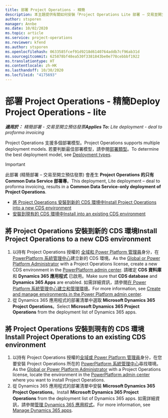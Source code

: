```yaml
---
title: 部署 Project Operations - 精簡
description: 本主題提供有關如何安裝「Project Operations Lite 部署 – 交易至開立預估發票」的資訊。
author: stsporen
manager: Annbe
ms.date: 10/02/2020
ms.topic: article
ms.service: project-operations
ms.reviewer: kfend
ms.author: stsporen
ms.openlocfilehash: 0633585fcef91d9218d6140764addb7cf96ab31d
ms.sourcegitcommit: 625878bf48ea530f3381843be0e778cebbbf1922
ms.translationtype: HT
ms.contentlocale: zh-HK
ms.lasthandoff: 10/30/2020
ms.locfileid: "4175693"
---
```

# <a name="deploy-project-operations---lite"></a><span data-ttu-id="fc445-103">部署 Project Operations - 精簡</span><span class="sxs-lookup"><span data-stu-id="fc445-103">Deploy Project Operations - lite</span></span>

<span data-ttu-id="fc445-104">_**適用於：** 精簡部署 - 交易至開立預估發票_</span><span class="sxs-lookup"><span data-stu-id="fc445-104">_**Applies To:** Lite deployment - deal to proforma invoicing_</span></span>

<span data-ttu-id="fc445-105">Project Operations 支援多個部署模型。</span><span class="sxs-lookup"><span data-stu-id="fc445-105">Project Operations supports multiple deployment models.</span></span> <span data-ttu-id="fc445-106">若要判斷最佳部署模型，請參閱[部署類型](determine-deployment-type.md)。</span><span class="sxs-lookup"><span data-stu-id="fc445-106">To determine the best deployment model, see [Deployment types](determine-deployment-type.md).</span></span>


> [!IMPORTANT]
> <span data-ttu-id="fc445-107">此部署 (精簡部署 – 交易至開立預估發票) 會產生 **Project Operations 的只有 Common Data Service 部署專**。</span><span class="sxs-lookup"><span data-stu-id="fc445-107">This deployment, Lite deployment – deal to proforma invoicing, results in a **Common Data Service-only deployment of Project Operations**.</span></span>

- [<span data-ttu-id="fc445-108">將 Project Operations 安裝到新的 CDS 環境中</span><span class="sxs-lookup"><span data-stu-id="fc445-108">Install Project Operations into a new CDS environment</span></span>](#new)
- [<span data-ttu-id="fc445-109">安裝到現有的 CDS 環境中</span><span class="sxs-lookup"><span data-stu-id="fc445-109">Install into an existing CDS environment</span></span>](#existing)



## <a name="install-project-operations-to-a-new-cds-environment"></a><a name="new"></a><span data-ttu-id="fc445-110">將 Project Operations 安裝到新的 CDS 環境</span><span class="sxs-lookup"><span data-stu-id="fc445-110">Install Project Operations to a new CDS environment</span></span>

1. <span data-ttu-id="fc445-111">以持有 Project Operations 授權的 [全域和 Power Platform 管理員](https://docs.microsoft.com/power-platform/admin/global-service-administrators-can-administer-without-license)身分，在 [PowerPlatform 系統管理中心](https://admin.powerplatform.com)建立新的 CDS 環境。</span><span class="sxs-lookup"><span data-stu-id="fc445-111">As the [Global or Power Platform Administrator](https://docs.microsoft.com/power-platform/admin/global-service-administrators-can-administer-without-license) with a Project Operations license, create a new CDS environment in the [PowerPlatform admin center](https://admin.powerplatform.com).</span></span> <span data-ttu-id="fc445-112">請確定 **CDS 資料庫** 和 **Dynamics 365 應用程式** 已啟用。</span><span class="sxs-lookup"><span data-stu-id="fc445-112">Make sure that **CDS database** and **Dynamics 365 Apps** are enabled.</span></span> <span data-ttu-id="fc445-113">如需詳細資訊，請參閱[在 Power Platform 系統管理中心建立和管理環境](https://docs.microsoft.com/power-platform/admin/create-environment#create-an-environment-in-the-power-platform-admin-center)。</span><span class="sxs-lookup"><span data-stu-id="fc445-113">For more information, see [Create and manage environments in the Power Platform admin center](https://docs.microsoft.com/power-platform/admin/create-environment#create-an-environment-in-the-power-platform-admin-center).</span></span>
2. <span data-ttu-id="fc445-114">從 Dynamics 365 應用程式的部署清單中選取 **Microsoft Dynamics 365 Project Operations**。</span><span class="sxs-lookup"><span data-stu-id="fc445-114">Select **Microsoft Dynamics 365 Project Operations** from the deployment list of Dynamics 365 apps.</span></span>


## <a name="install-project-operations-to-an-existing-cds-environment"></a><a name="existing"></a><span data-ttu-id="fc445-115">將 Project Operations 安裝到現有的 CDS 環境</span><span class="sxs-lookup"><span data-stu-id="fc445-115">Install Project Operations to an existing CDS environment</span></span>

1. <span data-ttu-id="fc445-116">以持有 Project Operations 授權的[全域或 Power Platform 管理員](https://docs.microsoft.com/power-platform/admin/global-service-administrators-can-administer-without-license)身分，在您要安裝 Project Operations 所在的 [PowerPlatform 系統管理中心](https://admin.powerplatform.com)尋找環境。</span><span class="sxs-lookup"><span data-stu-id="fc445-116">As the [Global or Power Platform Administrator](https://docs.microsoft.com/power-platform/admin/global-service-administrators-can-administer-without-license) with a Project Operations license, locate the environment in the [PowerPlatform admin center](https://admin.powerplatform.com) where you want to install Project Operations.</span></span>
2. <span data-ttu-id="fc445-117">從 Dynamics 365 應用程式的部署清單中安裝 **Microsoft Dynamics 365 Project Operations**。</span><span class="sxs-lookup"><span data-stu-id="fc445-117">Install **Microsoft Dynamics 365 Project Operations** from the deployment list of Dynamics 365 apps.</span></span> <span data-ttu-id="fc445-118">如需詳細資訊，請參閱[管理 Dynamics 365 應用程式](https://docs.microsoft.com/power-platform/admin/manage-apps)。</span><span class="sxs-lookup"><span data-stu-id="fc445-118">For more information, see [Manage Dynamics 365 apps](https://docs.microsoft.com/power-platform/admin/manage-apps).</span></span>


